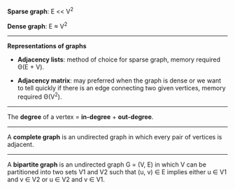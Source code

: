 **Sparse graph**: E << V<sup>2</sup>

**Dense graph**: E ≈  V<sup>2</sup>

---

**Representations of graphs**

- **Adjacency lists**: method of choice for sparse graph, memory required Θ(E + V).

- **Adjacency matrix**: may preferred when the graph is dense or we want to tell quickly if there is an edge connecting two given vertices, memory required Θ(V<sup>2</sup>).

---

The **degree** of a vertex = **in-degree** + **out-degree**.

---

A **complete graph** is an undirected graph in which every pair of vertices is adjacent.

---

A **bipartite graph** is an undirected graph G = (V, E) in which V can be partitioned into two sets V1 and V2 such that (u, v) ∈ E implies either u ∈ V1 and v ∈ V2 or u ∈ V2 and v ∈ V1.

